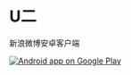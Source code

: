 U二
=========
新浪微博安卓客户端

<a href="https://play.google.com/store/apps/details?id=gov.moandor.androidweibo" target="_blank">
  <img alt="Android app on Google Play"
      src="https://developer.android.com/images/brand/en_app_rgb_wo_45.png" />
</a>
